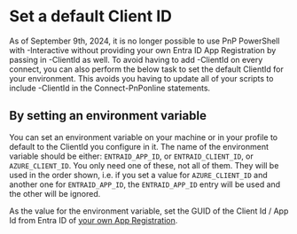 # Set a default Client ID

As of September 9th, 2024, it is no longer possible to use PnP PowerShell with -Interactive without providing your own Entra ID App Registration by passing in -ClientId as well. To avoid having to add -ClientId on every connect, you can also perform the below task to set the default ClientId for your environment. This avoids you having to update all of your scripts to include -ClientId in the Connect-PnPonline statements.  

## By setting an environment variable

You can set an environment variable on your machine or in your profile to default to the ClientId you configure in it. The name of the environment variable should be either: `ENTRAID_APP_ID`, or `ENTRAID_CLIENT_ID`, or `AZURE_CLIENT_ID`. You only need one of these, not all of them. They will be used in the order shown, i.e. if you set a value for `AZURE_CLIENT_ID` and another one for `ENTRAID_APP_ID`, the `ENTRAID_APP_ID` entry will be used and the other will be ignored.  

As the value for the environment variable, set the GUID of the Client Id / App Id from Entra ID of [your own App Registration](authentication.md#setting-up-access-to-your-own-entra-id-app-for-interactive-login).  
